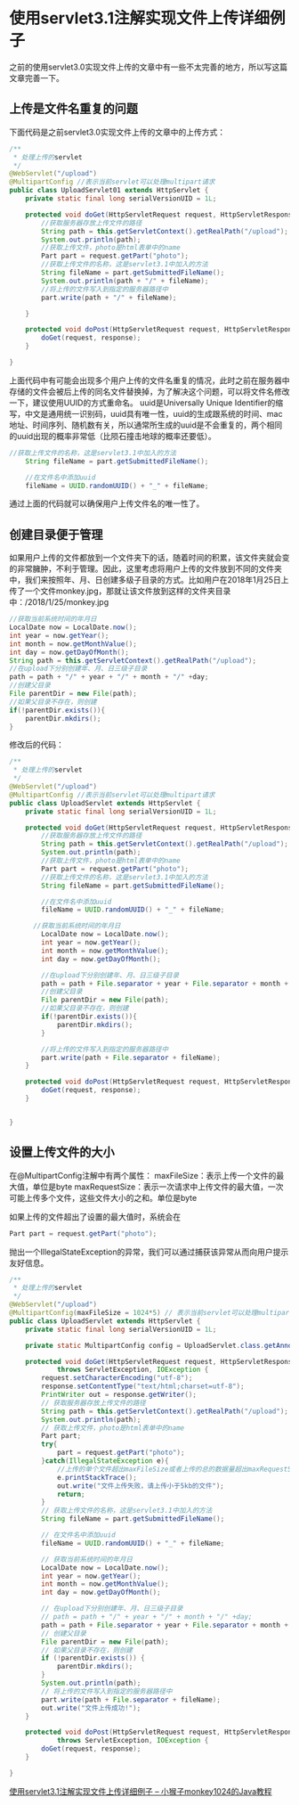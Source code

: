 # 使用servlet3.1注解实现文件上传详细例子

之前的使用servlet3.0实现文件上传的文章中有一些不太完善的地方，所以写这篇文章完善一下。

## 上传是文件名重复的问题

下面代码是之前servlet3.0实现文件上传的文章中的上传方式：

```java
/**
 * 处理上传的servlet
 */
@WebServlet("/upload")
@MultipartConfig //表示当前servlet可以处理multipart请求
public class UploadServlet01 extends HttpServlet {
    private static final long serialVersionUID = 1L;

    protected void doGet(HttpServletRequest request, HttpServletResponse response) throws ServletException, IOException {
        //获取服务器存放上传文件的路径
        String path = this.getServletContext().getRealPath("/upload");
        System.out.println(path);
        //获取上传文件，photo是html表单中的name
        Part part = request.getPart("photo");
        //获取上传文件的名称，这是servlet3.1中加入的方法
        String fileName = part.getSubmittedFileName();
        System.out.println(path + "/" + fileName);
        //将上传的文件写入到指定的服务器路径中
        part.write(path + "/" + fileName);

    }

    protected void doPost(HttpServletRequest request, HttpServletResponse response) throws ServletException, IOException {
        doGet(request, response);
    }

}
```

上面代码中有可能会出现多个用户上传的文件名重复的情况，此时之前在服务器中存储的文件会被后上传的同名文件替换掉，为了解决这个问题，可以将文件名修改一下，建议使用UUID的方式重命名。 uuid是Universally Unique
Identifier的缩写，中文是通用统一识别码，uuid具有唯一性，uuid的生成跟系统的时间、mac地址、时间序列、随机数有关，所以通常所生成的uuid是不会重复的，两个相同的uuid出现的概率非常低（比陨石撞击地球的概率还要低）。

```java
//获取上传文件的名称，这是servlet3.1中加入的方法
    String fileName = part.getSubmittedFileName();

    //在文件名中添加uuid
    fileName = UUID.randomUUID() + "_" + fileName;
```

通过上面的代码就可以确保用户上传文件名的唯一性了。

## 创建目录便于管理

如果用户上传的文件都放到一个文件夹下的话，随着时间的积累，该文件夹就会变的非常臃肿，不利于管理。因此，这里考虑将用户上传的文件放到不同的文件夹中，我们来按照年、月、日创建多级子目录的方式。比如用户在2018年1月25日上传了一个文件monkey.jpg，那就让该文件放到这样的文件夹目录中：/2018/1/25/monkey.jpg

```java
//获取当前系统时间的年月日
LocalDate now = LocalDate.now();
int year = now.getYear();
int month = now.getMonthValue();
int day = now.getDayOfMonth();
String path = this.getServletContext().getRealPath("/upload");
//在upload下分别创建年、月、日三级子目录
path = path + "/" + year + "/" + month + "/" +day;
//创建父目录
File parentDir = new File(path);
//如果父目录不存在，则创建
if(!parentDir.exists()){
    parentDir.mkdirs();
}
```

修改后的代码：

```java
/**
 * 处理上传的servlet
 */
@WebServlet("/upload")
@MultipartConfig //表示当前servlet可以处理multipart请求
public class UploadServlet extends HttpServlet {
    private static final long serialVersionUID = 1L;

    protected void doGet(HttpServletRequest request, HttpServletResponse response) throws ServletException, IOException {
        //获取服务器存放上传文件的路径
        String path = this.getServletContext().getRealPath("/upload");
        System.out.println(path);
        //获取上传文件，photo是html表单中的name
        Part part = request.getPart("photo");
        //获取上传文件的名称，这是servlet3.1中加入的方法
        String fileName = part.getSubmittedFileName();

        //在文件名中添加uuid
        fileName = UUID.randomUUID() + "_" + fileName;

      //获取当前系统时间的年月日
        LocalDate now = LocalDate.now();
        int year = now.getYear();
        int month = now.getMonthValue();
        int day = now.getDayOfMonth();

        //在upload下分别创建年、月、日三级子目录
        path = path + File.separator + year + File.separator + month + File.separator +day;
        //创建父目录
        File parentDir = new File(path);
        //如果父目录不存在，则创建
        if(!parentDir.exists()){
            parentDir.mkdirs();
        }

        //将上传的文件写入到指定的服务器路径中
        part.write(path + File.separator + fileName);
    }

    protected void doPost(HttpServletRequest request, HttpServletResponse response) throws ServletException, IOException {
        doGet(request, response);
    }


}
```

## 设置上传文件的大小

在@MultipartConfig注解中有两个属性： maxFileSize：表示上传一个文件的最大值，单位是byte maxRequestSize：表示一次请求中上传文件的最大值，一次可能上传多个文件，这些文件大小的之和。单位是byte

如果上传的文件超出了设置的最大值时，系统会在

```java
Part part = request.getPart("photo");
```

抛出一个IllegalStateException的异常，我们可以通过捕获该异常从而向用户提示友好信息。

```java
/**
 * 处理上传的servlet
 */
@WebServlet("/upload")
@MultipartConfig(maxFileSize = 1024*5) // 表示当前servlet可以处理multipart请求
public class UploadServlet extends HttpServlet {
    private static final long serialVersionUID = 1L;

    private static MultipartConfig config = UploadServlet.class.getAnnotation(MultipartConfig.class);

    protected void doGet(HttpServletRequest request, HttpServletResponse response)
            throws ServletException, IOException {
        request.setCharacterEncoding("utf-8");
        response.setContentType("text/html;charset=utf-8");
        PrintWriter out = response.getWriter();
        // 获取服务器存放上传文件的路径
        String path = this.getServletContext().getRealPath("/upload");
        System.out.println(path);
        // 获取上传文件，photo是html表单中的name
        Part part;
        try{
            part = request.getPart("photo");
        }catch(IllegalStateException e){
            //上传的单个文件超出maxFileSize或者上传的总的数据量超出maxRequestSize时会抛出此异常
            e.printStackTrace();
            out.write("文件上传失败，请上传小于5kb的文件");
            return;
        }
        // 获取上传文件的名称，这是servlet3.1中加入的方法
        String fileName = part.getSubmittedFileName();

        // 在文件名中添加uuid
        fileName = UUID.randomUUID() + "_" + fileName;

        // 获取当前系统时间的年月日
        LocalDate now = LocalDate.now();
        int year = now.getYear();
        int month = now.getMonthValue();
        int day = now.getDayOfMonth();

        // 在upload下分别创建年、月、日三级子目录
        // path = path + "/" + year + "/" + month + "/" +day;
        path = path + File.separator + year + File.separator + month + File.separator + day;
        // 创建父目录
        File parentDir = new File(path);
        // 如果父目录不存在，则创建
        if (!parentDir.exists()) {
            parentDir.mkdirs();
        }
        System.out.println(path);
        // 将上传的文件写入到指定的服务器路径中
        part.write(path + File.separator + fileName);
        out.write("文件上传成功!");
    }

    protected void doPost(HttpServletRequest request, HttpServletResponse response)
            throws ServletException, IOException {
        doGet(request, response);
    }

}
```

[使用servlet3.1注解实现文件上传详细例子 – 小猴子monkey1024的Java教程](http://www.monkey1024.com/javaweb/1150)